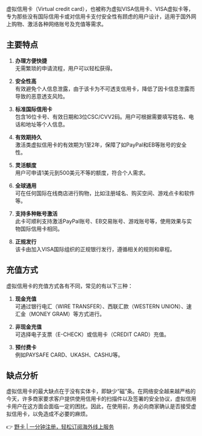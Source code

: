 虚拟信用卡（Virtual credit card），也被称为虚拟VISA信用卡、VISA虚拟卡等，专为那些没有国际信用卡或对信用卡支付安全性有顾虑的用户设计，适用于国外网上购物、激活各种网络账号及充值等需求。

## 主要特点

1. **办理方便快捷**  
   无需繁琐的申请流程，用户可以轻松获得。

2. **安全性高**  
   有效避免个人信息泄露，由于该卡为不可透支信用卡，降低了因卡信息泄露而导致的恶意透支风险。

3. **标准国际信用卡**  
   包含16位卡号、有效日期和3位CSC/CVV2码。用户可根据需要填写姓名、电话和地址等个人信息。

4. **有效期持久**  
   激活类虚拟信用卡的有效期为1至2年，保障了如PayPal和EB等账号的安全性。

5. **灵活额度**  
   用户可申请1美元到500美元不等的额度，符合个人需求。

6. **全球通用**  
   可在任何国际在线商店进行购物，比如注册域名、购买空间、游戏点卡和软件等。

7. **支持多种账号激活**  
   此卡可顺利支持激活PayPal账号、EB交易账号、游戏账号等，使用效果与实物国际信用卡相同。

8. **正规发行**  
   该卡由加入VISA国际组织的正规银行发行，遵循相关的规则和章程。

## 充值方式

虚拟信用卡的充值方式各有不同，常见的有以下三种：

1. **现金充值**  
   可通过银行电汇（WIRE TRANSFER）、西联汇款（WESTERN UNION）、速汇金（MONEY GRAM）等方式进行。

2. **非现金充值**  
   可选择电子支票（E-CHECK）或信用卡（CREDIT CARD）充值。

3. **预付费卡**  
   例如PAYSAFE CARD、UKASH、CASHU等。

## 缺点分析

虚拟信用卡的最大缺点在于没有实体卡，即缺少“磁”条。在网络安全越来越严格的今天，许多商家要求客户提供使用信用卡的扫描件以及签署的安全协议，虚拟信用卡用户在这方面会面临一定的困扰。因此，在使用前，务必向商家确认是否接受虚拟信用卡，以免造成不必要的麻烦。

👉 [野卡 | 一分钟注册，轻松订阅海外线上服务](https://bit.ly/bewildcard)